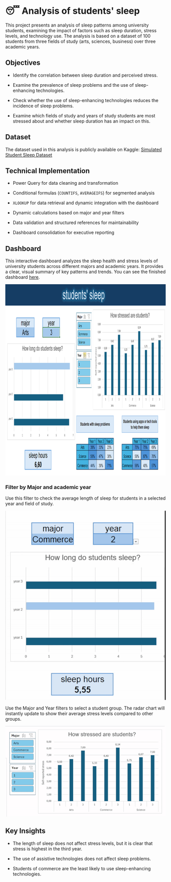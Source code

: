 # 😴 Analysis of students' sleep

This project presents an analysis of sleep patterns among university students, examining the impact of factors such as sleep duration, stress levels, and technology use. The analysis is based on a dataset of 100 students from three fields of study (arts, sciences, business) over three academic years. 


## Objectives

* Identify the correlation between sleep duration and perceived stress.

* Examine the prevalence of sleep problems and the use of sleep-enhancing technologies.

* Check whether the use of sleep-enhancing technologies reduces the incidence of sleep problems.

* Examine which fields of study and years of study students are most stressed about and whether sleep duration has an impact on this.


## Dataset

The dataset used in this analysis is publicly available on Kaggle: 
[Simulated Student Sleep Dataset](https://www.kaggle.com/datasets/valencaycodes/simulated-student-sleep-dataset)

## Technical Implementation

* Power Query for data cleaning and transformation

* Conditional formulas (`COUNTIFS`, `AVERAGEIFS`) for segmented analysis

* `XLOOKUP` for data retrieval and dynamic integration with the dashboard

* Dynamic calculations based on major and year filters

* Data validation and structured references for maintainability

* Dashboard consolidation for executive reporting


## Dashboard

This interactive dashboard analyzes the sleep health and stress levels of university students across different majors and academic years. It provides a clear, visual summary of key patterns and trends. You can see the finished dashboard [here](files/sleep_student_dasboard.xlsx).

<img src="images/dashboard.png" alt="Alt Text" width="750" height="600">

### Filter by Major and academic year

Use this filter to check the average length of sleep for students in a selected year and field of study.

<img src="images/long_sleep_gif.gif" alt="Alt Text" width="600">

Use the Major and Year filters to select a student group. The radar chart will instantly update to show their average stress levels compared to other groups.

<img src="images/stress_gif.gif" alt="Alt Text" width="750">

## Key Insights

* The length of sleep does not affect stress levels, but it is clear that stress is highest in the third year.

* The use of assistive technologies does not affect sleep problems.

* Students of commerce are the least likely to use sleep-enhancing technologies.
